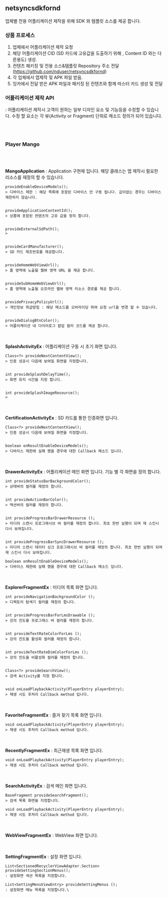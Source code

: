 ## netsyncsdkfornd
업체별 전용 어플리케이션 제작을 위해 SDK 와 템플릿 소스를 제공 합니다.


### 상품 프로세스

1. 업체에서 어플리케이션 제작 요청
2. 해당 어플리케이션 CID (SD 카드에 고유값을 도출하기 위해 , Content ID 와는 다른용도) 생성.
3. 컨텐츠 패키징 및 전용 소스&템플릿 Repository 주소 전달 (https://github.com/nduser/netsyncsdkfornd)
4. 각 업체에서 앱제작 및 APK 파일 받음.
5. 잉카에서 전달 받은 APK 파일과 패키징 된 컨텐츠와 함께 마스터 카드 생성 및 전달



### 어플리케이션 제작 API
: 어플리케이션 제작시 고객이 원하는 일부 디자인 요소 및 기능등을 수정할 수 있습니다.
수정 할 요소는 각 뷰(Activity or Fragment) 단위로 메소드 정의가 되어 있습니다.

</br></br>

### Player Mango

</br></br>

<B> MangoApplication</B>
: Application 구현체 입니다. 해당 클래스는 앱 제작시 필요한 리소스를 재정의 할 수 있습니다.

```
provideEnableDeviceModels();
> 디바이스 제한 : 해당 목록에 포함된 디바이스 만 구동 됩니다. 값이없는 경우는 디바이스 제한하지 않습니다.


provideApplicationContentId();
> 상품에 포함된 컨텐츠의 고유 값을 정의 합니다.


provideExternalSdPath();
>


provideCardManufacturer();
> SD 카드 제조번호를 제공합니다.


provideHomeWebViewUrl();
> 홈 영역에 노출될 웹뷰 영역 URL 을 제공 합니다.


provideSubHomeWebViewUrl();
> 홈 영역에 노출될 오프라인 웹뷰 영역 리소스 경로를 제공 합니다.


providePrivacyPolicyUrl();
> 개인정보 취급방침 : 해당 메소드를 오버라이딩 하여 요청 url을 변경 할 수 있습니다.


provideDialogBtnColor();
> 어플리케이션 내 다이어로그 팝업 컬러 코드를 제공 합니다.
```

</br></br>
<B>SplashActivityEx </B>
: 어플리케이션 구동 시 초기 화면 입니다.

```
Class<?> provideNextContentView();
> 인증 성공시 다음에 보여질 화면을 지정합니다.


int provideSplashDelayTime();
> 화면 유지 시간을 지정 합니다.


int provideSplashImageResource();
>
```

</br></br>
<B>CertificationActivityEx</B>
: SD 카드를 통한 인증화면 입니다.

```
Class<?> provideNextContentView();
> 인증 성공시 다음에 보여질 화면을 지정합니다.


boolean onResultEnableDeviceModels();
> 디바이스 제한에 실패 했을 경우에 대한 Callback 메소드 입니다.
```


</br></br>
<B>DrawerActivityEx</B>
: 어플리케이션 메인 화면 입니다.
기능 별 각 화면을 정의 합니다.

```
int provideStatusBarBackgroundColor();
> 상태바의 컬러를 재정의 합니다.


int provideActionBarColor();
> 액션바의 컬러를 재정의 합니다.


int provideProgressBarDrawerResource ();
> 미디어 스캔시 프로그래시브 바 컬러를 재정의 합니다. 최초 한번 실행이 되며 재 스킨시 다시 보여집니다.


int provideProgressBarSyncDrawerResource ();
> 미디어 스캔시 데이터 싱크 프로그래시브 바 컬러를 재정의 합니다. 최초 한번 실행이 되며 재 스킨시 다시 보여집니다.

boolean onResultEnableDeviceModels();
> 디바이스 제한에 실패 했을 경우에 대한 Callback 메소드 입니다.
```

</br></br>
<B>ExplorerFragmentEx</B>
: 미디어 목록 화면 입니다.

```
int provideNavigationBackgroundColor ();
> 디렉토리 탐색기 컬러를 재정의 합니다.


int provideProgressBarForLmsDrawable ();
> 강의 진도율 프로그래스 바 컬러를 재정의 합니다.


int provideTextRateColorForLms ();
> 강의 진도율 활성화 컬러를 재정의 합니다.


int provideTextRateDimColorForLms ();
> 강의 진도율 비활성화 컬러를 재정의 합니다.


Class<?> provideSearchView();
> 검색 Activity를 지정 합니다.


void onLoadPlaybackActivity(PlayerEntry playerEntry);
> 재생 시도 후처리 Callback method 입니다.
```

</br></br>
<B>FavoriteFragmentEx</b>
: 즐겨 찾기 목록 화면 입니다.

```
void onLoadPlaybackActivity(PlayerEntry playerEntry);
> 재생 시도 후처리 Callback method 입니다.
```

</br></br>
<B>RecentlyFragmentEx</b>
: 최근재생 목록 화면 입니다.

```
void onLoadPlaybackActivity(PlayerEntry playerEntry);
> 재생 시도 후처리 Callback method 입니다.
```

</br></br>
<B>SearchActivityEx</b>
: 검색 메인 화면 입니다.

```
BaseFragment provideSearchFragment();
> 검색 목록 화면을 지정합니다.

void onLoadPlaybackActivity(PlayerEntry playerEntry);
> 재생 시도 후처리 Callback method 입니다.
```

</br></br>
<B>WebViewFragmentEx</B>
: WebView 화면 입니다.


</br></br>
<B>SettingFragmentEx</b>
: 설정 화면 입니다.

```
List<SectionedRecyclerViewAdapter.Section> provideSettingSectionMenus();
: 설정화면 섹션 목록을 지정합니다.

List<SettingMenuViewEntry> provideSettingMenus ();
: 설정화면 메뉴 목록을 지정합니다.\

```